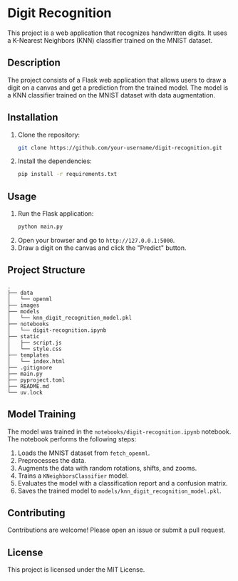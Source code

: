 # Digit Recognition

This project is a web application that recognizes handwritten digits. It uses a K-Nearest Neighbors (KNN) classifier trained on the MNIST dataset.

## Description

The project consists of a Flask web application that allows users to draw a digit on a canvas and get a prediction from the trained model. The model is a KNN classifier trained on the MNIST dataset with data augmentation.

## Installation

1.  Clone the repository:
    ```bash
    git clone https://github.com/your-username/digit-recognition.git
    ```
2.  Install the dependencies:
    ```bash
    pip install -r requirements.txt
    ```

## Usage

1.  Run the Flask application:
    ```bash
    python main.py
    ```
2.  Open your browser and go to `http://127.0.0.1:5000`.
3.  Draw a digit on the canvas and click the "Predict" button.

## Project Structure

```
.
├── data
│   └── openml
├── images
├── models
│   └── knn_digit_recognition_model.pkl
├── notebooks
│   └── digit-recognition.ipynb
├── static
│   ├── script.js
│   └── style.css
├── templates
│   └── index.html
├── .gitignore
├── main.py
├── pyproject.toml
├── README.md
└── uv.lock
```

## Model Training

The model was trained in the `notebooks/digit-recognition.ipynb` notebook. The notebook performs the following steps:

1.  Loads the MNIST dataset from `fetch_openml`.
2.  Preprocesses the data.
3.  Augments the data with random rotations, shifts, and zooms.
4.  Trains a `KNeighborsClassifier` model.
5.  Evaluates the model with a classification report and a confusion matrix.
6.  Saves the trained model to `models/knn_digit_recognition_model.pkl`.

## Contributing

Contributions are welcome! Please open an issue or submit a pull request.

## License

This project is licensed under the MIT License.
